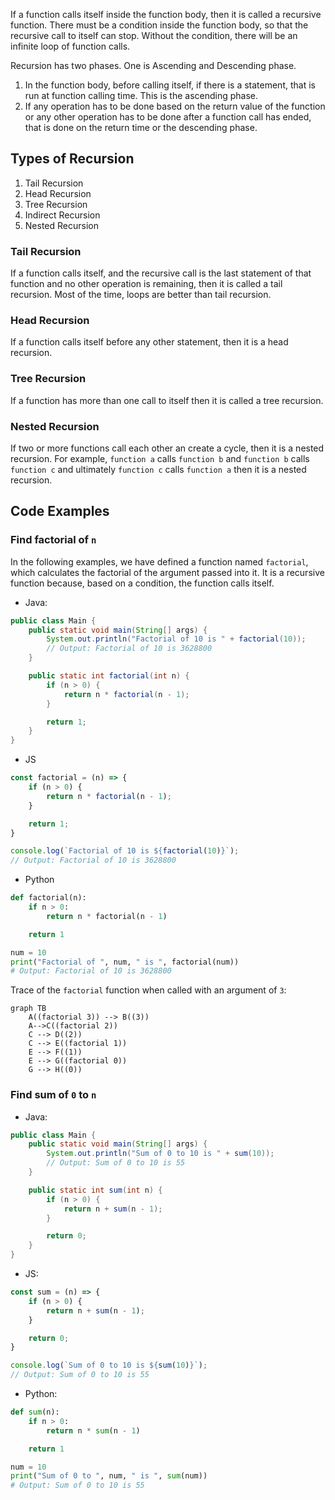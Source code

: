 If a function calls itself inside the function body, then it is called a recursive function. There must be a condition inside the function body, so that the recursive call to itself can stop. Without the condition, there will be an infinite loop of function calls.

Recursion has two phases. One is Ascending and Descending phase.

1. In the function body, before calling itself, if there is a statement, that is run at function calling time. This is the ascending phase.
2. If any operation has to be done based on the return value of the function or any other operation has to be done after a function call has ended, that is done on the return time or the descending phase.

## Types of Recursion

1. Tail Recursion
2. Head Recursion
3. Tree Recursion
4. Indirect Recursion
5. Nested Recursion

### Tail Recursion

If a function calls itself, and the recursive call is the last statement of that function and no other operation is remaining, then it is called a tail recursion. Most of the time, loops are better than tail recursion.

### Head Recursion

If a function calls itself before any other statement, then it is a head recursion.

### Tree Recursion

If a function has more than one call to itself then it is called a tree recursion.

### Nested Recursion

If two or more functions call each other an create a cycle, then it is a nested recursion. For example, `function a` calls `function b` and `function b` calls `function c` and ultimately `function c` calls `function a` then it is a nested recursion.


## Code Examples

### Find factorial of `n`

In the following examples, we have defined a function named `factorial`, which calculates the factorial of the argument passed into it. It is a recursive function because, based on a condition, the function calls itself.

- Java:

```java
public class Main {
	public static void main(String[] args) {
		System.out.println("Factorial of 10 is " + factorial(10));
		// Output: Factorial of 10 is 3628800
	}

	public static int factorial(int n) {
		if (n > 0) {
			return n * factorial(n - 1);
		}

		return 1;
	}
}
```

- JS

```javascript
const factorial = (n) => {
	if (n > 0) {
		return n * factorial(n - 1);
	}

	return 1;
}

console.log(`Factorial of 10 is ${factorial(10)}`);
// Output: Factorial of 10 is 3628800
```

- Python

```python
def factorial(n):
	if n > 0:
		return n * factorial(n - 1)

	return 1

num = 10
print("Factorial of ", num, " is ", factorial(num))
# Output: Factorial of 10 is 3628800
```

Trace of the `factorial` function when called with an argument of `3`:
```mermaid
graph TB
	A((factorial 3)) --> B((3))
	A-->C((factorial 2))
	C --> D((2))
	C --> E((factorial 1))
	E --> F((1))
	E --> G((factorial 0))
	G --> H((0))
```

### Find sum of  `0` to `n`

- Java:

```java
public class Main {
	public static void main(String[] args) {
		System.out.println("Sum of 0 to 10 is " + sum(10));
		// Output: Sum of 0 to 10 is 55
	}

	public static int sum(int n) {
		if (n > 0) {
			return n + sum(n - 1);
		}

		return 0;
	}
}
```

- JS:

```javascript
const sum = (n) => {
	if (n > 0) {
		return n + sum(n - 1);
	}

	return 0;
}

console.log(`Sum of 0 to 10 is ${sum(10)}`);
// Output: Sum of 0 to 10 is 55
```

- Python:

```python
def sum(n):
	if n > 0:
		return n * sum(n - 1)

	return 1

num = 10
print("Sum of 0 to ", num, " is ", sum(num))
# Output: Sum of 0 to 10 is 55
```
